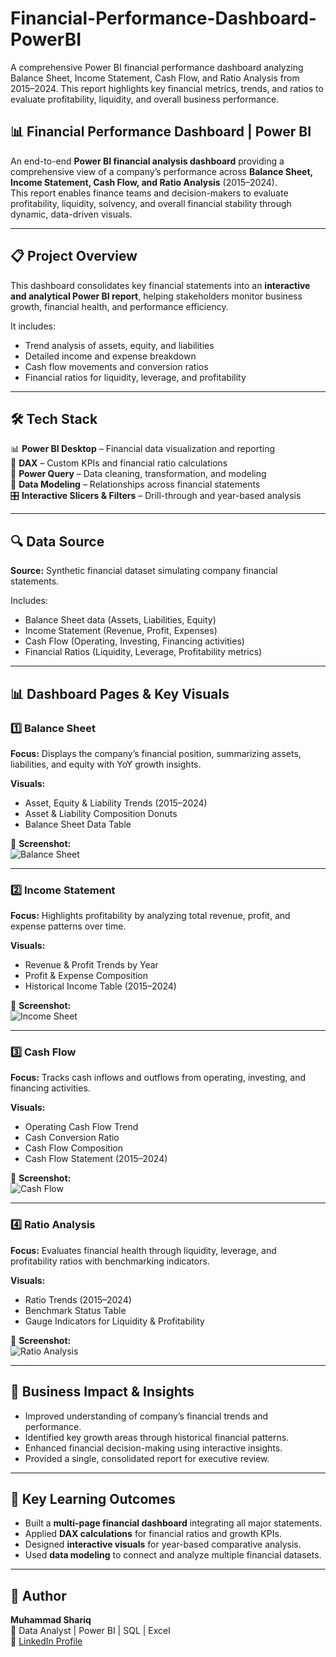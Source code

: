 # Financial-Performance-Dashboard-PowerBI
A comprehensive Power BI financial performance dashboard analyzing Balance Sheet, Income Statement, Cash Flow, and Ratio Analysis from 2015–2024. This report highlights key financial metrics, trends, and ratios to evaluate profitability, liquidity, and overall business performance.
## 📊 Financial Performance Dashboard | Power BI  

An end-to-end **Power BI financial analysis dashboard** providing a comprehensive view of a company’s performance across **Balance Sheet, Income Statement, Cash Flow, and Ratio Analysis** (2015–2024).  
This report enables finance teams and decision-makers to evaluate profitability, liquidity, solvency, and overall financial stability through dynamic, data-driven visuals.

---

## 📋 Project Overview  

This dashboard consolidates key financial statements into an **interactive and analytical Power BI report**, helping stakeholders monitor business growth, financial health, and performance efficiency.  

It includes:  
- Trend analysis of assets, equity, and liabilities  
- Detailed income and expense breakdown  
- Cash flow movements and conversion ratios  
- Financial ratios for liquidity, leverage, and profitability  

---

## 🛠 Tech Stack  

📊 **Power BI Desktop** – Financial data visualization and reporting  
🧮 **DAX** – Custom KPIs and financial ratio calculations  
🔄 **Power Query** – Data cleaning, transformation, and modeling  
🔗 **Data Modeling** – Relationships across financial statements  
🎛️ **Interactive Slicers & Filters** – Drill-through and year-based analysis  

---

## 🔍 Data Source  

**Source:** Synthetic financial dataset simulating company financial statements.  

Includes:  
- Balance Sheet data (Assets, Liabilities, Equity)  
- Income Statement (Revenue, Profit, Expenses)  
- Cash Flow (Operating, Investing, Financing activities)  
- Financial Ratios (Liquidity, Leverage, Profitability metrics)  

---

## 📊 Dashboard Pages & Key Visuals  

### 1️⃣ Balance Sheet  
**Focus:** Displays the company’s financial position, summarizing assets, liabilities, and equity with YoY growth insights.  

**Visuals:**  
- Asset, Equity & Liability Trends (2015–2024)  
- Asset & Liability Composition Donuts  
- Balance Sheet Data Table  

📸 **Screenshot:**  
![Balance Sheet](Screenshots/Balance%20Sheet.png)

---

### 2️⃣ Income Statement  
**Focus:** Highlights profitability by analyzing total revenue, profit, and expense patterns over time.  

**Visuals:**  
- Revenue & Profit Trends by Year  
- Profit & Expense Composition  
- Historical Income Table (2015–2024)  

📸 **Screenshot:**  
![Income Sheet](Screenshots/Income%20Sheet.png)

---

### 3️⃣ Cash Flow  
**Focus:** Tracks cash inflows and outflows from operating, investing, and financing activities.  

**Visuals:**  
- Operating Cash Flow Trend  
- Cash Conversion Ratio  
- Cash Flow Composition  
- Cash Flow Statement (2015–2024)  

📸 **Screenshot:**  
![Cash Flow](Screenshots/Cashflow.png)

---

### 4️⃣ Ratio Analysis  
**Focus:** Evaluates financial health through liquidity, leverage, and profitability ratios with benchmarking indicators.  

**Visuals:**  
- Ratio Trends (2015–2024)  
- Benchmark Status Table  
- Gauge Indicators for Liquidity & Profitability  

📸 **Screenshot:**  
![Ratio Analysis](Screenshots/Ratio%20Analysis.png)

---

## 🚀 Business Impact & Insights  

- Improved understanding of company’s financial trends and performance.  
- Identified key growth areas through historical financial patterns.  
- Enhanced financial decision-making using interactive insights.  
- Provided a single, consolidated report for executive review.  

---

## 🎯 Key Learning Outcomes  

- Built a **multi-page financial dashboard** integrating all major statements.  
- Applied **DAX calculations** for financial ratios and growth KPIs.  
- Designed **interactive visuals** for year-based comparative analysis.  
- Used **data modeling** to connect and analyze multiple financial datasets.  

---

## 🧠 Author  

**Muhammad Shariq**  
📍 Data Analyst | Power BI | SQL | Excel  
🔗 [LinkedIn Profile](https://www.linkedin.com/in/muhammad-shariq-b82234372/)  
